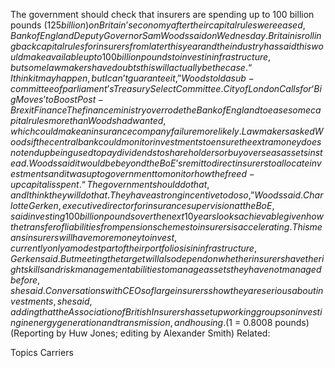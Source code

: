 The government should check that insurers are spending up to 100 billion pounds ($125 billion) on Britain’s economy after their capital rules were eased, Bank of England Deputy Governor Sam Woods said on Wednesday.
Britain is rolling back capital rules for insurers from later this year and the industry has said this would make available up to 100 billion pounds to invest in infrastructure, but some lawmakers have doubts this will actually be the case.
“I think it may happen, but I can’t guarantee it,” Woods told a sub-committee of parliament’s Treasury Select Committee.
City of London Calls for ‘Big Moves’ to Boost Post-Brexit Finance
The finance ministry overrode the Bank of England to ease some capital rules more than Woods had wanted, which could make an insurance company failure more likely.
Lawmakers asked Woods if the central bank could monitor investments to ensure the extra money does not end up being used to pay dividends to shareholders or buy overseas assets instead.
Woods said it would be beyond the BoE’s remit to direct insurers to allocate investments and it was up to government to monitor how the freed-up capital is spent.
“The government should do that, and I think they will do that. They have a strong incentive to do so,” Woods said.
Charlotte Gerken, executive director for insurance supervision at the BoE, said investing 100 billion pounds over the next 10 years looks achievable given how the transfer of liabilities from pension schemes to insurers is accelerating.
This means insurers will have more money to invest, currently only a modest part of their portfolios is in infrastructure, Gerken said.
But meeting the target will also depend on whether insurers have the right skills and risk management abilities to manage assets they have not managed before, she said.
Conversations with CEOs of large insurers show they are serious about investments, she said, adding that the Association of British Insurers has set up working groups on investing in energy generation and transmission, and housing.
($1 = 0.8008 pounds)
(Reporting by Huw Jones; editing by Alexander Smith)
Related:

Topics
Carriers
